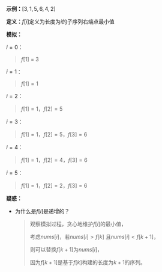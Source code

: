 **示例：**$[3,1,5,6,4,2]$

**定义：**$f[i]$定义为长度为$i$的子序列右端点最小值

**模拟：**

$i=0$：

> $f[1]$ = 3

$i=1$：

> $f[1]=1$

$i=2$：

> $f[1]=1$，$f[2]=5$

$i=3$：

> $f[1]=1$，$f[2]=5$，$f[3]=6$

$i=4$：

> $f[1]=1$，$f[2]=4$，$f[3]=6$

$i=5$：

> $f[1]=1$，$f[2]=2$，$f[3]=6$

**疑惑：**

- 为什么是$f[i]$是递增的？

  > 观察模拟过程，贪心地维护$f[i]$的最小值，
  >
  > 考虑$nums[i]$，若$nums[i]>f[k]$ 且$nums[i]<f[k+1]$，
  >
  > 则可以替换$f[k+1]$为$nums[i]$，
  >
  > 因为$f[k+1]$是基于$f[k]$构建的长度为$k+1$的序列。

